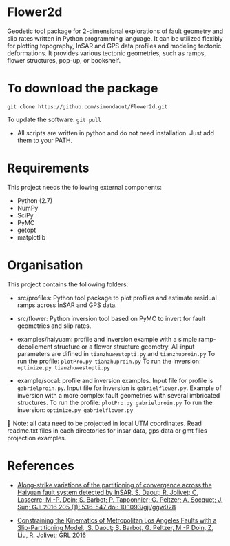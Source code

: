 # Flower2d
Geodetic tool package for 2-dimensional explorations of fault geometry and slip rates written in Python programming language. It can be utilized flexibly for plotting topography, InSAR and GPS data profiles and modeling tectonic deformations. It provides various tectonic geometries, such as ramps, flower structures, pop-up, or bookshelf.


To download the package
=============
```git clone https://github.com/simondaout/Flower2d.git```

To update the software: 
```git pull```

* All scripts are written in python and do not need installation. Just add them to your PATH. 

Requirements
=============
This project needs the following external components:
 * Python (2.7)
 * NumPy
 * SciPy 
 * PyMC
 * getopt
 * matplotlib 


Organisation
=============
This project contains the following folders:
 
* src/profiles: Python tool package to plot profiles and estimate residual ramps across InSAR and GPS data. 

* src/flower: Python inversion tool based on PyMC to invert for fault geometries and slip rates.

* examples/haiyuam: profile and inversion example  with a simple ramp-decollement structure or a flower structure geometry. All input parameters are difined in `tianzhuwestopti.py` and `tianzhuproin.py`
To run the profile: `plotPro.py tianzhuproin.py`
To run the inversion: `optimize.py tianzhuwestopti.py`

* example/socal: profile and inversion examples. Input file for profile is `gabrielproin.py`. Input file for inversion is `gabrielflower.py`. Example of inversion with a more complex fault geometries with several imbricated structures. 
To run the profile: `plotPro.py gabrielproin.py`
To run the inversion: `optimize.py gabrielflower.py`

:memo: Note: all data need to be projected in local UTM coordinates. Read readme.txt files in each directories for insar data, gps data or gmt files projection examples.

 
 References
============

  * [Along-strike variations of the partitioning of convergence across the Haiyuan fault system detected by InSAR, S. Daout; R. Jolivet; C. Lasserre; M.-P. Doin; S. Barbot; P. Tapponnier; G. Peltzer; A. Socquet; J. Sun; GJI 2016 205 (1): 536-547 doi: 10.1093/gji/ggw028](https://academic.oup.com/gji/article-abstract/205/1/536/2594860/Along-strike-variations-of-the-partitioning-of)

  * [Constraining the Kinematics of Metropolitan Los Angeles Faults with a Slip-Partitioning Model., S. Daout; S. Barbot, G. Peltzer, M.-P Doin, Z. Liu, R. Jolivet; GRL 2016](http://onlinelibrary.wiley.com/doi/10.1002/2016GL071061/full)

